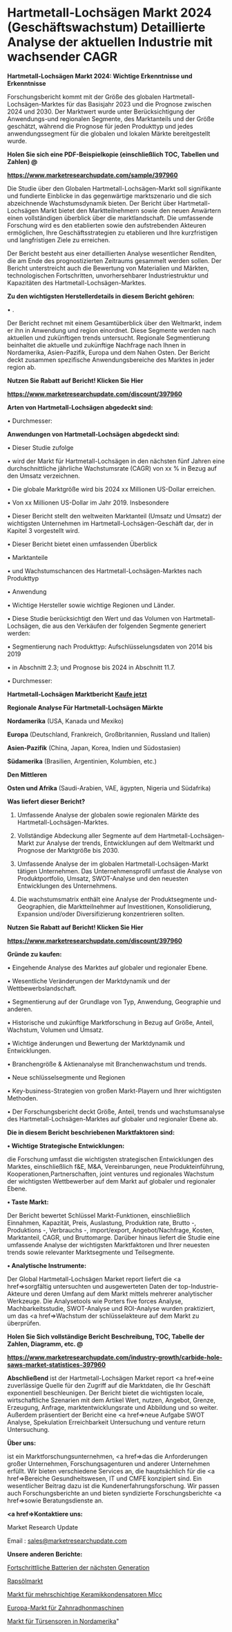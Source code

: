 # Hartmetall-Lochsägen Markt 2024 (Geschäftswachstum) Detaillierte Analyse der aktuellen Industrie mit wachsender CAGR

<strong>Hartmetall-Lochsägen Markt 2024: Wichtige Erkenntnisse und Erkenntnisse</strong>

Forschungsbericht kommt mit der Größe des globalen Hartmetall-Lochsägen-Marktes für das Basisjahr 2023 und die Prognose zwischen 2024 und 2030. Der Marktwert wurde unter Berücksichtigung der Anwendungs-und regionalen Segmente, des Marktanteils und der Größe geschätzt, während die Prognose für jeden Produkttyp und jedes anwendungssegment für die globalen und lokalen Märkte bereitgestellt wurde.



<strong>Holen Sie sich eine PDF-Beispielkopie (einschließlich TOC, Tabellen und Zahlen) @
</strong>

<strong><a href=https://www.marketresearchupdate.com/sample/397960>

<strong>https://www.marketresearchupdate.com/sample/397960</u></font></a></strong></strong>

Die Studie über den Globalen Hartmetall-Lochsägen-Markt soll signifikante und fundierte Einblicke in das gegenwärtige marktszenario und die sich abzeichnende Wachstumsdynamik bieten. Der Bericht über Hartmetall-Lochsägen Markt bietet den Marktteilnehmern sowie den neuen Anwärtern einen vollständigen überblick über die marktlandschaft. Die umfassende Forschung wird es den etablierten sowie den aufstrebenden Akteuren ermöglichen, Ihre Geschäftsstrategien zu etablieren und Ihre kurzfristigen und langfristigen Ziele zu erreichen.

Der Bericht besteht aus einer detaillierten Analyse wesentlicher Renditen, die am Ende des prognostizierten Zeitraums gesammelt werden sollen. Der Bericht unterstreicht auch die Bewertung von Materialien und Märkten, technologischen Fortschritten, unvorhersehbarer Industriestruktur und Kapazitäten des Hartmetall-Lochsägen-Marktes.



<strong>Zu den wichtigsten Herstellerdetails in diesem Bericht gehören:</strong>

• .

Der Bericht rechnet mit einem Gesamtüberblick über den Weltmarkt, indem er ihn in Anwendung und region einordnet. Diese Segmente werden nach aktuellen und zukünftigen trends untersucht. Regionale Segmentierung beinhaltet die aktuelle und zukünftige Nachfrage nach Ihnen in Nordamerika, Asien-Pazifik, Europa und dem Nahen Osten. Der Bericht deckt zusammen spezifische Anwendungsbereiche des Marktes in jeder region ab.



<strong>Nutzen Sie Rabatt auf Bericht! Klicken Sie Hier
</strong>

<strong><a href=https://www.marketresearchupdate.com/discount/397960>https://www.marketresearchupdate.com/discount/397960</b></u></font></strong></a>



<strong>Arten von Hartmetall-Lochsägen abgedeckt sind:</strong>

• Durchmesser:



<strong>Anwendungen von Hartmetall-Lochsägen abgedeckt sind:</strong>

• Dieser Studie zufolge

• wird der Markt für Hartmetall-Lochsägen in den nächsten fünf Jahren eine durchschnittliche jährliche Wachstumsrate (CAGR) von xx % in Bezug auf den Umsatz verzeichnen.

• Die globale Marktgröße wird bis 2024 xx Millionen US-Dollar erreichen.

• Von xx Millionen US-Dollar im Jahr 2019. Insbesondere

• Dieser Bericht stellt den weltweiten Marktanteil (Umsatz und Umsatz) der wichtigsten Unternehmen im Hartmetall-Lochsägen-Geschäft dar, der in Kapitel 3 vorgestellt wird.

• Dieser Bericht bietet einen umfassenden Überblick

• Marktanteile

• und Wachstumschancen des Hartmetall-Lochsägen-Marktes nach Produkttyp

• Anwendung

• Wichtige Hersteller sowie wichtige Regionen und Länder.

• Diese Studie berücksichtigt den Wert und das Volumen von Hartmetall-Lochsägen, die aus den Verkäufen der folgenden Segmente generiert werden:

• Segmentierung nach Produkttyp: Aufschlüsselungsdaten von 2014 bis 2019

• in Abschnitt 2.3; und Prognose bis 2024 in Abschnitt 11.7.

• Durchmesser:



<strong>Hartmetall-Lochsägen Marktbericht <a href=https://www.marketresearchupdate.com/buynow/397960>Kaufe jetzt</a></strong>



<strong>Regionale Analyse Für Hartmetall-Lochsägen Märkte</strong>



<strong>Nordamerika</strong> (USA, Kanada und Mexiko)



<strong>Europa</strong> (Deutschland, Frankreich, Großbritannien, Russland und Italien)



<strong>Asien-Pazifik</strong> (China, Japan, Korea, Indien und Südostasien)



<strong>Südamerika</strong> (Brasilien, Argentinien, Kolumbien, etc.)



<strong>Den Mittleren</strong> 

<strong>Osten und Afrika</strong> (Saudi-Arabien, VAE, ägypten, Nigeria und Südafrika)



<strong>Was liefert dieser Bericht?</strong>

1. Umfassende Analyse der globalen sowie regionalen Märkte des Hartmetall-Lochsägen-Marktes.

2. Vollständige Abdeckung aller Segmente auf dem Hartmetall-Lochsägen-Markt zur Analyse der trends, Entwicklungen auf dem Weltmarkt und Prognose der Marktgröße bis 2030.

3. Umfassende Analyse der im globalen Hartmetall-Lochsägen-Markt tätigen Unternehmen. Das Unternehmensprofil umfasst die Analyse von Produktportfolio, Umsatz, SWOT-Analyse und den neuesten Entwicklungen des Unternehmens.

4. Die wachstumsmatrix enthält eine Analyse der Produktsegmente und-Geographien, die Marktteilnehmer auf Investitionen, Konsolidierung, Expansion und/oder Diversifizierung konzentrieren sollten.



<strong>Nutzen Sie Rabatt auf Bericht! Klicken Sie Hier
</strong>

<strong><a href=https://www.marketresearchupdate.com/discount/397960>https://www.marketresearchupdate.com/discount/397960</b></u></font></strong></a>



<strong>Gründe zu kaufen:</strong>

• Eingehende Analyse des Marktes auf globaler und regionaler Ebene.

• Wesentliche Veränderungen der Marktdynamik und der Wettbewerbslandschaft.

• Segmentierung auf der Grundlage von Typ, Anwendung, Geographie und anderen.

• Historische und zukünftige Marktforschung in Bezug auf Größe, Anteil, Wachstum, Volumen und Umsatz.

• Wichtige änderungen und Bewertung der Marktdynamik und Entwicklungen.

• Branchengröße &amp; Aktienanalyse mit Branchenwachstum und trends.

• Neue schlüsselsegmente und Regionen

• Key-business-Strategien von großen Markt-Playern und Ihrer wichtigsten Methoden.

• Der Forschungsbericht deckt Größe, Anteil, trends und wachstumsanalyse des Hartmetall-Lochsägen-Marktes auf globaler und regionaler Ebene ab.



<strong>Die in diesem Bericht beschriebenen Marktfaktoren sind:</strong>



<strong>• Wichtige Strategische Entwicklungen:</strong>

die Forschung umfasst die wichtigsten strategischen Entwicklungen des Marktes, einschließlich f&amp;E, M&amp;A, Vereinbarungen, neue Produkteinführung, Kooperationen,Partnerschaften, joint ventures und regionales Wachstum der wichtigsten Wettbewerber auf dem Markt auf globaler und regionaler Ebene.



<strong>• Taste Markt:</strong>

Der Bericht bewertet Schlüssel Markt-Funktionen, einschließlich Einnahmen, Kapazität, Preis, Auslastung, Produktion rate, Brutto -, Produktions -, Verbrauchs -, import/export, Angebot/Nachfrage, Kosten, Marktanteil, CAGR, und Bruttomarge. Darüber hinaus liefert die Studie eine umfassende Analyse der wichtigsten Marktfaktoren und Ihrer neuesten trends sowie relevanter Marktsegmente und Teilsegmente.



<strong>• Analytische Instrumente:</strong>

Der Global Hartmetall-Lochsägen Market report liefert die <a href=>sorgf</a>ältig untersuchten und ausgewerteten Daten der top-Industrie-Akteure und deren Umfang auf dem Markt mittels mehrerer analytischer Werkzeuge. Die Analysetools wie Porters five forces Analyse, Machbarkeitsstudie, SWOT-Analyse und ROI-Analyse wurden praktiziert, um das <a href=>Wachstum</a> der schlüsselakteure auf dem Markt zu überprüfen.



<strong>Holen Sie Sich vollständige Bericht Beschreibung, TOC, Tabelle der Zahlen, Diagramm, etc. @ </strong>

<strong><a href=https://www.marketresearchupdate.com/industry-growth/carbide-hole-saws-market-statistices-397960>https://www.marketresearchupdate.com/industry-growth/carbide-hole-saws-market-statistices-397960</a></font></strong>



<strong>Abschließend</strong> ist der Hartmetall-Lochsägen Market report <a href=>eine</a> zuverlässige Quelle für den Zugriff auf die Marktdaten, die Ihr Geschäft exponentiell beschleunigen. Der Bericht bietet die wichtigsten locale, wirtschaftliche Szenarien mit dem Artikel Wert, nutzen, Angebot, Grenze, Erzeugung, Anfrage, marktentwicklungsrate und Abbildung und so weiter. Außerdem präsentiert der Bericht eine <a href=>neue</a> Aufgabe SWOT Analyse, Spekulation Erreichbarkeit Untersuchung und venture return Untersuchung.



<strong>Über uns:</strong>

 ist ein Marktforschungsunternehmen, <a href=>das</a> die Anforderungen großer Unternehmen, Forschungsagenturen und anderer Unternehmen erfüllt. Wir bieten verschiedene Services an, die hauptsächlich für die <a href=>Bereiche</a> Gesundheitswesen, IT und CMFE konzipiert sind. Ein wesentlicher Beitrag dazu ist die Kundenerfahrungsforschung. Wir passen auch Forschungsberichte an und bieten syndizierte Forschungsberichte <a href=>sowie</a> Beratungsdienste an.



<strong><a href=>Kontaktiere uns:</a></strong>

Market Research Update

Email : sales@marketresearchupdate.com



<strong>Unsere anderen Berichte:</strong>

<a href=https://www.linkedin.com/pulse/next-generation-advanced-batteries>Fortschrittliche Batterien der nächsten Generation</a>

<a href=https://www.linkedin.com/pulse/canola-oil-market-sizing-up-anticipating-trends>Rapsölmarkt</a>

<a href=https://www.linkedin.com/pulse/multi-layer-ceramic-capacitor-mlcc-market-2023-1f>Markt für mehrschichtige Keramikkondensatoren Mlcc</a>

<a href=https://www.linkedin.com/pulse/europe-gear-honing-machine-market-2023-comprehensive>Europa-Markt für Zahnradhonmaschinen</a>

<a href=https://www.linkedin.com/pulse/north-america-door-sensors-market-2023-2030-growth>Markt für Türsensoren in Nordamerika</a>"
